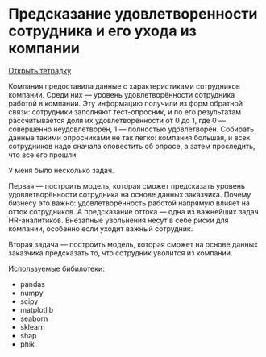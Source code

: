 # Предсказание удовлетворенности сотрудника и его ухода из компании

[Открыть тетрадку](<https://github.com/lvs3822/projects/blob/main/предсказание%20удовлетворенности%20сотрудника%20и%20его%20ухода%20из%20компании/a3b53506-2eab-48b4-ae1d-a4094f86272f%20(1).ipynb>)

Компания предоставила данные с характеристиками сотрудников компании. Среди них — уровень удовлетворённости сотрудника работой в компании. Эту информацию получили из форм обратной связи: сотрудники заполняют
тест-опросник, и по его результатам рассчитывается доля их удовлетворённости от 0 до 1, где 0 — совершенно неудовлетворён, 1 — полностью удовлетворён. Собирать данные такими опросниками не так легко: компания большая,
и всех сотрудников надо сначала оповестить об опросе, а затем проследить, что все его прошли. 

У меня было несколько задач.

Первая — построить модель, которая сможет предсказать уровень удовлетворённости сотрудника на основе данных заказчика. 
Почему бизнесу это важно: удовлетворённость работой напрямую влияет на отток сотрудников. А предсказание оттока — одна из важнейших задач HR-аналитиков. Внезапные увольнения несут в себе риски для компании, особенно
если уходит важный сотрудник.

Вторая задача — построить модель, которая сможет на основе данных заказчика предсказать то, что сотрудник уволится из компании.

Используемые бибилотеки:
- pandas
- numpy
- scipy
- matplotlib
- seaborn
- sklearn
- shap
- phik
